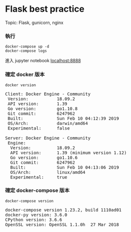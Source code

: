 # Flask best practice
Topic: Flask, gunicorn, nginx

### 執行
```
docker-compose up -d
docker-compose logs
```
進入 jupyter notebook [localhost:8888](http://localhost:8888)  

### 確定 docker 版本
```
docker version
```
<pre>
Client: Docker Engine - Community
 Version:           18.09.2
 API version:       1.39
 Go version:        go1.10.8
 Git commit:        6247962
 Built:             Sun Feb 10 04:12:39 2019
 OS/Arch:           darwin/amd64
 Experimental:      false

Server: Docker Engine - Community
 Engine:
  Version:          18.09.2
  API version:      1.39 (minimum version 1.12)
  Go version:       go1.10.6
  Git commit:       6247962
  Built:            Sun Feb 10 04:13:06 2019
  OS/Arch:          linux/amd64
  Experimental:     true
</pre>

### 確定 docker-compose 版本
```
docker-compose version
```
<pre>
docker-compose version 1.23.2, build 1110ad01
docker-py version: 3.6.0
CPython version: 3.6.6
OpenSSL version: OpenSSL 1.1.0h  27 Mar 2018
</pre>
